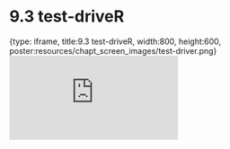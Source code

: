 # 9.3 test-driveR
 
{type: iframe, title:9.3 test-driveR, width:800, height:600, poster:resources/chapt_screen_images/test-driver.png}
![](https://vgaysin1.github.io/CURE-MicrobialMysteries-test/test-driver.html)
 

 
